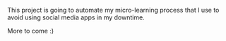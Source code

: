 This project is going to automate my micro-learning process that I use to avoid using social media apps in my downtime.

More to come :)
